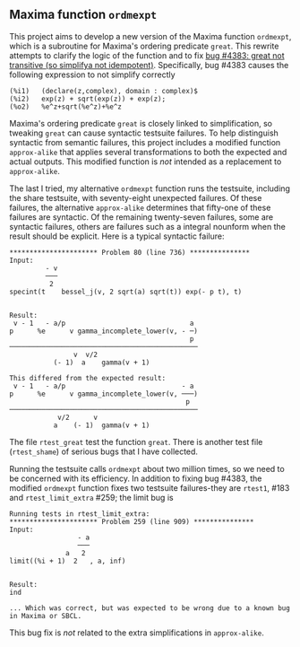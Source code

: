 ## Maxima function `ordmexpt`

This project aims to develop a new version of the Maxima function `ordmexpt`, 
which is a subroutine for Maxima's ordering predicate `great`. This 
rewrite attempts to clarify the logic of the function and to fix [bug #4383: 
great not transitive (so simplifya not idempotent)](https://sourceforge.net/p/maxima/bugs/4383/). Specifically, bug #4383 causes the following expression to not simplify correctly
~~~
(%i1)	(declare(z,complex), domain : complex)$
(%i2)	exp(z) + sqrt(exp(z)) + exp(z);
(%o2)	%e^z+sqrt(%e^z)+%e^z
~~~
Maxima's ordering predicate `great` is closely linked to simplification, 
so tweaking `great` can cause syntactic testsuite failures. To help 
distinguish syntactic from semantic failures, this project includes a 
modified function `approx-alike` that applies several transformations 
to both the expected and actual outputs. This modified function is *not* 
intended as a replacement to `approx-alike`. 

The last I tried, my alternative `ordmexpt` function runs the testsuite, including
the share testsuite, with seventy-eight unexpected failures. Of these failures, the alternative `approx-alike` determines that fifty-one of these failures are syntactic. Of the remaining twenty-seven failures, some are syntactic failures, others are failures such as a integral nounform when the result should be explicit. 
Here is a typical syntactic failure:
~~~
********************** Problem 80 (line 736) ***************
Input:
         - v
         ───
          2
specint(t    bessel_j(v, 2 sqrt(a) sqrt(t)) exp(- p t), t)


Result:
 v - 1   - a/p                               a
p      %e      v gamma_incomplete_lower(v, - ─)
                                             p
───────────────────────────────────────────────
                v  v/2
           (- 1)  a    gamma(v + 1)

This differed from the expected result:
 v - 1   - a/p                             - a
p      %e      v gamma_incomplete_lower(v, ───)
                                            p
───────────────────────────────────────────────
            v/2      v
           a    (- 1)  gamma(v + 1)

~~~
The file `rtest_great` test the function `great`. There is another test file (`rtest_shame`) of serious bugs that I have collected.

Running the testsuite calls `ordmexpt` about two million times, so we need to be
concerned with its efficiency. In addition to fixing bug #4383, the modified `ordmexpt` function fixes two testsuite failures-they are `rtest1`, #183 and `rtest_limit_extra` #259; the limit bug is  
~~~
Running tests in rtest_limit_extra:
********************** Problem 259 (line 909) ***************
Input:
                 - a
                 ───
              a   2
limit((%i + 1)  2   , a, inf)


Result:
ind

... Which was correct, but was expected to be wrong due to a known bug in Maxima or SBCL.
~~~
This bug fix is *not* related to the extra simplifications in `approx-alike`.


